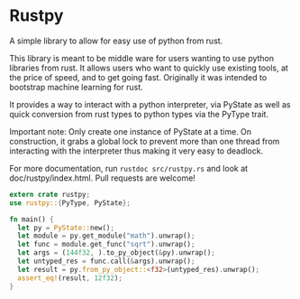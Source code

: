 Rustpy
=====

A simple library to allow for easy use of python from rust.

This library is meant to be middle ware for users wanting to use
python libraries from rust. It allows users who want to quickly use existing
tools, at the price of speed, and to get going fast.
Originally it was intended to bootstrap machine learning for rust.

It provides a way to interact
with a python interpreter, via PyState as well as quick conversion
from rust types to python types via the PyType trait.

Important note: Only create one instance of PyState at a time.
On construction, it grabs a global lock to prevent more than one thread from
interacting with the interpreter thus making it very easy to deadlock.

For more documentation, run `rustdoc src/rustpy.rs` and look at
doc/rustpy/index.html. Pull requests are welcome!


```rust
extern crate rustpy;
use rustpy::{PyType, PyState};

fn main() {
  let py = PyState::new();
  let module = py.get_module("math").unwrap();
  let func = module.get_func("sqrt").unwrap();
  let args = (144f32, ).to_py_object(&py).unwrap();
  let untyped_res = func.call(&args).unwrap();
  let result = py.from_py_object::<f32>(untyped_res).unwrap();
  assert_eq!(result, 12f32);
}
```
